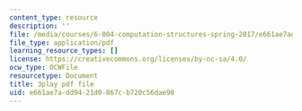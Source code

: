 ```yaml
---
content_type: resource
description: ''
file: /media/courses/6-004-computation-structures-spring-2017/e661ae7add9421d0867cb720c56dae98_b-jgbeTojrk.pdf
file_type: application/pdf
learning_resource_types: []
license: https://creativecommons.org/licenses/by-nc-sa/4.0/
ocw_type: OCWFile
resourcetype: Document
title: 3play pdf file
uid: e661ae7a-dd94-21d0-867c-b720c56dae98
---
```

